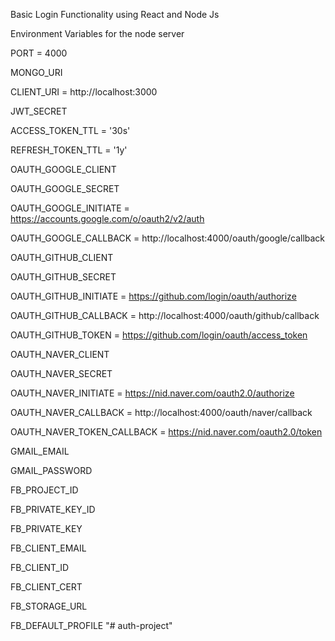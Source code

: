 Basic Login Functionality using React and Node Js

Environment Variables for the node server

PORT = 4000

MONGO_URI

CLIENT_URI = http://localhost:3000

JWT_SECRET

ACCESS_TOKEN_TTL = '30s'

REFRESH_TOKEN_TTL = '1y'

OAUTH_GOOGLE_CLIENT

OAUTH_GOOGLE_SECRET

OAUTH_GOOGLE_INITIATE = https://accounts.google.com/o/oauth2/v2/auth

OAUTH_GOOGLE_CALLBACK = http://localhost:4000/oauth/google/callback

OAUTH_GITHUB_CLIENT

OAUTH_GITHUB_SECRET

OAUTH_GITHUB_INITIATE = https://github.com/login/oauth/authorize

OAUTH_GITHUB_CALLBACK = http://localhost:4000/oauth/github/callback

OAUTH_GITHUB_TOKEN = https://github.com/login/oauth/access_token

OAUTH_NAVER_CLIENT

OAUTH_NAVER_SECRET

OAUTH_NAVER_INITIATE = https://nid.naver.com/oauth2.0/authorize

OAUTH_NAVER_CALLBACK = http://localhost:4000/oauth/naver/callback

OAUTH_NAVER_TOKEN_CALLBACK = https://nid.naver.com/oauth2.0/token

GMAIL_EMAIL

GMAIL_PASSWORD

FB_PROJECT_ID

FB_PRIVATE_KEY_ID

FB_PRIVATE_KEY

FB_CLIENT_EMAIL

FB_CLIENT_ID

FB_CLIENT_CERT

FB_STORAGE_URL

FB_DEFAULT_PROFILE
"# auth-project" 
